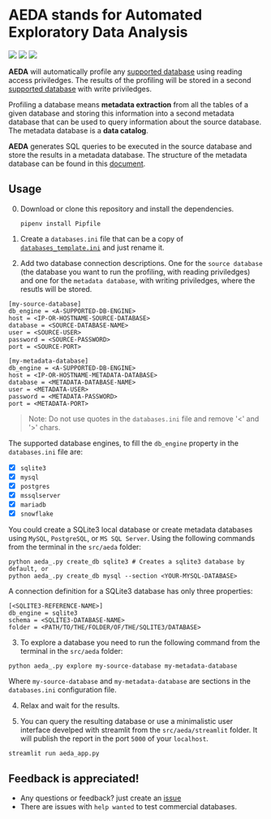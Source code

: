 # AEDA stands for Automated Exploratory Data Analysis

![](https://img.shields.io/github/license/darenasc/aeda)
![](https://img.shields.io/github/last-commit/darenasc/aeda)
![](https://img.shields.io/github/stars/darenasc/aeda?style=social)

**AEDA** will automatically profile any [supported database](docs/supported_databases.md) 
using reading access priviledges. The results of the profiling 
will be stored in a second [supported database](docs/supported_databases.md) 
with write priviledges.

Profiling a database means **metadata extraction** from all the tables of a given 
database and storing this information into a second metadata database that can 
be used to query information about the source database. The metadata database 
is a **data catalog**.

**AEDA** generates SQL queries to be executed in the source database and 
store the results in a metadata database. The structure of the metadata database 
can be found in this [document](docs/sql_code.md).

## Usage

0. Download or clone this repository and install the dependencies.

    `pipenv install Pipfile`

1. Create a `databases.ini` file that can be a copy of 
[`databases_template.ini`](src/aeda/connection_strings/databases_template.ini) 
and just rename it. 

2. Add two database connection descriptions. One for the `source database` 
(the database you want to run the profiling, with reading priviledges) and one 
for the `metadata database`, with writing priviledges, where the resutls will be 
stored.

```CONF
[my-source-database]
db_engine = <A-SUPPORTED-DB-ENGINE>
host = <IP-OR-HOSTNAME-SOURCE-DATABASE>
database = <SOURCE-DATABASE-NAME>
user = <SOURCE-USER>
password = <SOURCE-PASSWORD>
port = <SOURCE-PORT>

[my-metadata-database]
db_engine = <A-SUPPORTED-DB-ENGINE>
host = <IP-OR-HOSTNAME-METADATA-DATABASE>
database = <METADATA-DATABASE-NAME>
user = <METADATA-USER>
password = <METADATA-PASSWORD>
port = <METADATA-PORT>
```

> Note: Do not use quotes in the `databases.ini` file and remove '<' and '>' chars.

The supported database engines, to fill the `db_engine` property in the `databases.ini` 
file are:

* [x] `sqlite3`
* [x] `mysql`
* [x] `postgres`
* [x] `mssqlserver`
* [x] `mariadb`
* [x] `snowflake`

You could create a SQLite3 local database or create metadata databases using `MySQL`, 
`PostgreSQL`, or `MS SQL Server`. Using the following commands from the terminal 
in the `src/aeda` folder:

```
python aeda_.py create_db sqlite3 # Creates a sqlite3 database by default, or
python aeda_.py create_db mysql --section <YOUR-MYSQL-DATABASE>
```

A connection definition for a SQLite3 database has only three properties:

```CONF
[<SQLITE3-REFERENCE-NAME>]
db_engine = sqlite3
schema = <SQLITE3-DATABASE-NAME>
folder = <PATH/TO/THE/FOLDER/OF/THE/SQLITE3/DATABASE>
```

3. To explore a database you need to run the following command from the terminal 
in the `src/aeda` folder:

```
python aeda_.py explore my-source-database my-metadata-database
```

Where `my-source-database` and `my-metadata-database` are sections in the 
`databases.ini` configuration file.

4. Relax and wait for the results.

5. You can query the resulting database or use a minimalistic user interface 
develped with streamlit from the `src/aeda/streamlit` folder. It will publish the 
report in the port `5000` of your `localhost`.

```
streamlit run aeda_app.py
```


## Feedback is appreciated!

- Any questions or feedback? just create an [issue](https://github.com/darenasc/aeda/issues)
- There are issues with `help wanted` to test commercial databases.
